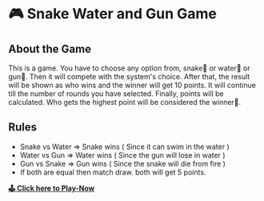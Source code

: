 # 🎮 Snake Water and Gun Game

## About the Game
This is a game. You have to choose any option from, snake🐍 or water🌊 or gun🔫. Then it will compete with the system's choice. After that, the result will be shown as who wins and the winner will get 10 points. It will continue till the number of rounds you have selected. Finally, points will be calculated. Who gets the highest point will be considered the winner🎐.

## Rules
- Snake vs Water => Snake wins ( Since it can swim in the water )
- Water vs Gun => Water wins ( Since the gun will lose in water )
- Gun vs Snake => Gun wins ( Since the snake will die from fire )
- If both are equal then match draw. both will get 5 points.

**[🕹 Click here to Play-Now](https://vignesh-cloud-prog.github.io/SnakeWaterGun-Game/)**
